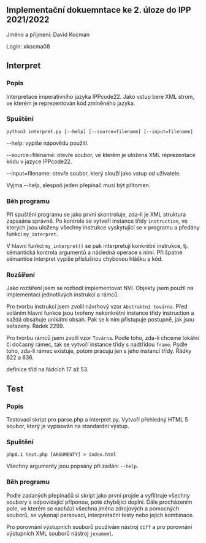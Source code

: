 ## Implementační dokuemntace ke 2. úloze do IPP 2021/2022
Jméno a příjmení: David Kocman

Login: xkocma08
## Interpret
### Popis
Interpretace imperativního jazyka IPPcode22. Jako vstup bere XML strom, ve kterém je reprezentován kód zmíněného jazyka.
### Spuštění
``` 
python3 interpret.py [--help] [--source=filename] [--input=filename]
```
--help: vypíše nápovědu použití.

--source=filename: otevře soubor, ve kterém je uložena XML reprezentace kódu v jazyce IPPcode22.

--input=filename: otevře soubor, který slouží jako vstup od uživatele.

Vyjma --help, alespoň jeden přepínač musí být přítomen.

### Běh programu
Při spuštění programu se jako první skontroluje, zda-li je XML struktura zapsaána správně. Po kontrole se vytvoří instance třídy `instruction`, ve kterých jsou uloženy všechny instrukce vyskytující se v programu a předány funkci `my_interpret`.

V hlavní funkci `my_interpret()` se pak interpretují konkrétní instrukce, tj. sémantická kontrola argumentů a následná operace s nimi. Při špatné sémantice interpret vypíše příslušnou chybovou hlášku a kód.

### Rozšíření
Jako rozšíření jsem se rozhodl implementovat NVI. Objekty jsem použil na implementaci jednotlivých instrukcí a rámců. 

Pro tvorbu instrukcí jsem zvolil návrhový vzor `Abstraktní továrna`. Před voláním hlavní funkce jsou tvořeny nekonkrétní instance třídy instruction a každá obsahuje unikátní obsah. Pak se k nim přistupuje postupně, jak jsou seřazeny. Řádek 2299.

Pro tvorbu rámců jsem zvolil vzor `Továrna`. Podle toho, zda-li chceme lokální či dočasný rámec, tak se vytvoří instance třídy s nadtřídou `frame`. Podle toho, zda-li rámec existuje, potom pracuju jen s jeho instancí třídy. Řádky 622 a 636.

definice tříd na řádcích 17 až 53.

## Test
### Popis 
Testovací skript pro parse.php a interpret.py. Vytvoří přehledný HTML 5 soubor, který je vypisován na standardní výstup.
### Spuštění
```
php8.1 test.php [ARGUMENTY] > index.html
```
Všechny argumenty jsou popsány při zadání `--help`.

### Běh programu

Podle zadaných přepínačů si skript jako první projde a vyfiltruje všechny soubory s odpovídající příponou, poté chybějící doplní. Dále procházením pole, ve kterém se nachází všechna jména zdrojových a pomocných souborů, se vykonají parsovací, interpretační testy nebo jejich kombinace.

Pro porovnání výstupních souborů používám nástroj `diff` a pro porovnání výstupních XML souborů nástroj `jexamxml`.
